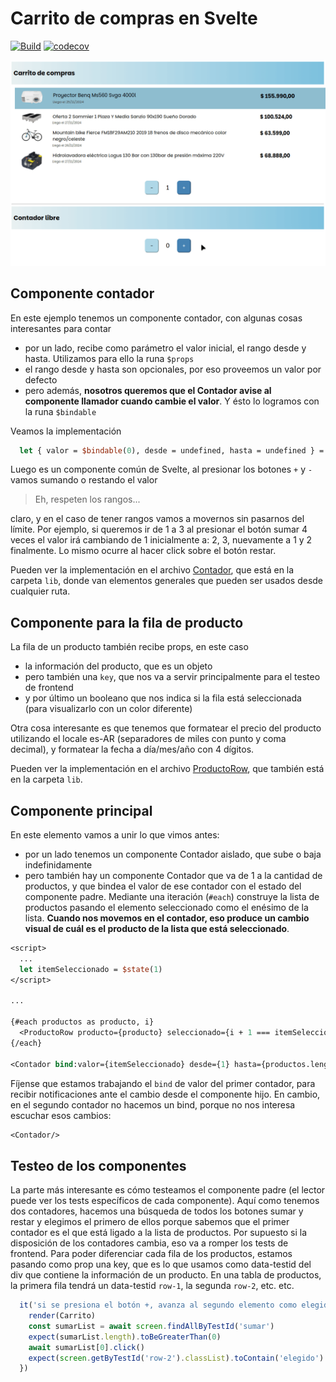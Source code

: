 # Carrito de compras en Svelte

[![Build](https://github.com/uqbar-project/eg-carrito-compras-svelte/actions/workflows/build.yml/badge.svg)](https://github.com/uqbar-project/eg-carrito-compras-svelte/actions/workflows/build.yml) [![codecov](https://codecov.io/gh/uqbar-project/eg-carrito-compras-svelte/graph/badge.svg?token=26zHwdAbT1)](https://codecov.io/gh/uqbar-project/eg-carrito-compras-svelte)

![demo](./video/demo.gif)

## Componente contador

En este ejemplo tenemos un componente contador, con algunas cosas interesantes para contar

- por un lado, recibe como parámetro el valor inicial, el rango desde y hasta. Utilizamos para ello la runa `$props`
- el rango desde y hasta son opcionales, por eso proveemos un valor por defecto
- pero además, **nosotros queremos que el Contador avise al componente llamador cuando cambie el valor**. Y ésto lo logramos con la runa `$bindable`

Veamos la implementación

```sv
  let { valor = $bindable(0), desde = undefined, hasta = undefined } = $props()
```

Luego es un componente común de Svelte, al presionar los botones `+` y `-` vamos sumando o restando el valor

> Eh, respeten los rangos...

claro, y en el caso de tener rangos vamos a movernos sin pasarnos del límite. Por ejemplo, si queremos ir de 1 a 3 al presionar el botón sumar 4 veces el valor irá cambiando de 1 inicialmente a: 2, 3, nuevamente a 1 y 2 finalmente. Lo mismo ocurre al hacer click sobre el botón restar.

Pueden ver la implementación en el archivo [Contador](./src/lib/Contador.svelte), que está en la carpeta `lib`, donde van elementos generales que pueden ser usados desde cualquier ruta.

## Componente para la fila de producto

La fila de un producto también recibe props, en este caso

- la información del producto, que es un objeto
- pero también una `key`, que nos va a servir principalmente para el testeo de frontend
- y por último un booleano que nos indica si la fila está seleccionada (para visualizarlo con un color diferente)

Otra cosa interesante es que tenemos que formatear el precio del producto utilizando el locale es-AR (separadores de miles con punto y coma decimal), y formatear la fecha a día/mes/año con 4 dígitos.

Pueden ver la implementación en el archivo [ProductoRow](./src/lib/ProductoRow.svelte), que también está en la carpeta `lib`.

## Componente principal

En este elemento vamos a unir lo que vimos antes:

- por un lado tenemos un componente Contador aislado, que sube o baja indefinidamente
- pero también hay un componente Contador que va de 1 a la cantidad de productos, y que bindea el valor de ese contador con el estado del componente padre. Mediante una iteración (`#each`) construye la lista de productos pasando el elemento seleccionado como el enésimo de la lista. **Cuando nos movemos en el contador, eso produce un cambio visual de cuál es el producto de la lista que está seleccionado**.

```sv
<script>
  ...
  let itemSeleccionado = $state(1)
</script>

...

{#each productos as producto, i}
  <ProductoRow producto={producto} seleccionado={i + 1 === itemSeleccionado} key={i + 1}/>
{/each}

<Contador bind:valor={itemSeleccionado} desde={1} hasta={productos.length}></Contador>
```

Fíjense que estamos trabajando el `bind` de valor del primer contador, para recibir notificaciones ante el cambio desde el componente hijo. En cambio, en el segundo contador no hacemos un bind, porque no nos interesa escuchar esos cambios:

```sv
<Contador/>
```

## Testeo de los componentes

La parte más interesante es cómo testeamos el componente padre (el lector puede ver los tests específicos de cada componente). Aquí como tenemos dos contadores, hacemos una búsqueda de todos los botones sumar y restar y elegimos el primero de ellos porque sabemos que el primer contador es el que está ligado a la lista de productos. Por supuesto si la disposición de los contadores cambia, eso va a romper los tests de frontend. Para poder diferenciar cada fila de los productos, estamos pasando como prop una key, que es lo que usamos como data-testid del div que contiene la información de un producto. En una tabla de productos, la primera fila tendrá un data-testid `row-1`, la segunda `row-2`, etc. etc.

```ts
  it('si se presiona el botón +, avanza al segundo elemento como elegido', async () => {
    render(Carrito)
    const sumarList = await screen.findAllByTestId('sumar')
    expect(sumarList.length).toBeGreaterThan(0)
    await sumarList[0].click()
    expect(screen.getByTestId('row-2').classList).toContain('elegido')
  })
```
